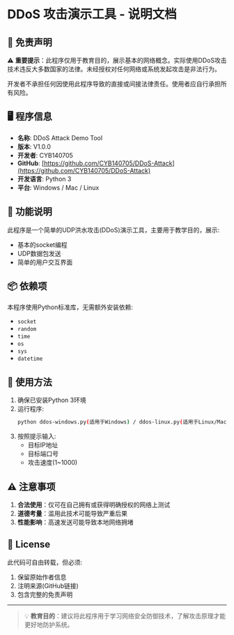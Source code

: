# DDoS 攻击演示工具 - 说明文档

## 📌 免责声明

⚠️ **重要提示**：此程序仅用于教育目的，展示基本的网络概念。实际使用DDoS攻击技术违反大多数国家的法律。未经授权对任何网络或系统发起攻击是非法行为。

开发者不承担任何因使用此程序导致的直接或间接法律责任。使用者应自行承担所有风险。

## 🖥️ 程序信息

- **名称**: DDoS Attack Demo Tool
- **版本**: V1.0.0
- **开发者**: CYB140705
- **GitHub**: [https://github.com/CYB140705/DDoS-Attack](https://github.com/CYB140705/DDoS-Attack)
- **开发语言**: Python 3
- **平台**: Windows / Mac / Linux

## 🔧 功能说明

此程序是一个简单的UDP洪水攻击(DDoS)演示工具，主要用于教学目的，展示:
- 基本的socket编程
- UDP数据包发送
- 简单的用户交互界面

## 📦 依赖项

本程序使用Python标准库，无需额外安装依赖:
- `socket`
- `random`
- `time`
- `os`
- `sys`
- `datetime`

## 🚀 使用方法

1. 确保已安装Python 3环境
2. 运行程序:
   ```bash
   python ddos-windows.py(适用于Windows) / ddos-linux.py(适用于Linux/Mac)
   ```
3. 按照提示输入:
   - 目标IP地址
   - 目标端口号
   - 攻击速度(1~1000)

## ⚠️ 注意事项

1. **合法使用**：仅可在自己拥有或获得明确授权的网络上测试
2. **道德考量**：滥用此技术可能导致严重后果
3. **性能影响**：高速发送可能导致本地网络拥堵

## 📜 License

此代码可自由转载，但必须:
1. 保留原始作者信息
2. 注明来源(GitHub链接)
3. 包含完整的免责声明

---

> 💡 **教育目的**：建议将此程序用于学习网络安全防御技术，了解攻击原理才能更好地防护系统。